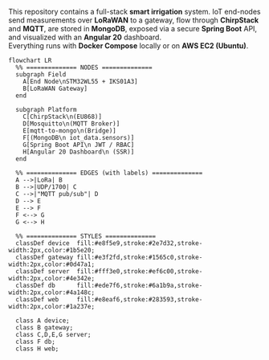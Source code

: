This repository contains a full-stack **smart irrigation** system. IoT end-nodes send measurements over **LoRaWAN** to a gateway, flow through **ChirpStack** and **MQTT**, are stored in **MongoDB**, exposed via a secure **Spring Boot** API, and visualized with an **Angular 20** dashboard.  
Everything runs with **Docker Compose** locally or on **AWS EC2 (Ubuntu)**.

```mermaid
flowchart LR
  %% ============== NODES ==============
  subgraph Field
    A[End Node\nSTM32WL55 + IKS01A3]
    B[LoRaWAN Gateway]
  end

  subgraph Platform
    C[ChirpStack\n(EU868)]
    D[Mosquitto\n(MQTT Broker)]
    E[mqtt-to-mongo\n(Bridge)]
    F[(MongoDB\n iot_data.sensors)]
    G[Spring Boot API\n JWT / RBAC]
    H[Angular 20 Dashboard\n (SSR)]
  end

  %% ============== EDGES (with labels) ==============
  A -->|LoRa| B
  B -->|UDP/1700| C
  C -->|"MQTT pub/sub"| D
  D --> E
  E --> F
  F <--> G
  G <--> H

  %% ============== STYLES ==============
  classDef device  fill:#e8f5e9,stroke:#2e7d32,stroke-width:2px,color:#1b5e20;
  classDef gateway fill:#e3f2fd,stroke:#1565c0,stroke-width:2px,color:#0d47a1;
  classDef server  fill:#fff3e0,stroke:#ef6c00,stroke-width:2px,color:#4e342e;
  classDef db      fill:#ede7f6,stroke:#6a1b9a,stroke-width:2px,color:#4a148c;
  classDef web     fill:#e8eaf6,stroke:#283593,stroke-width:2px,color:#1a237e;

  class A device;
  class B gateway;
  class C,D,E,G server;
  class F db;
  class H web;
```



